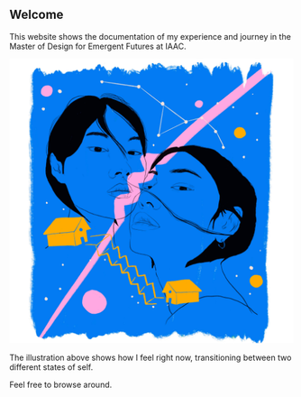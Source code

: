 ## Welcome

This website shows the documentation of my experience and journey in the Master of Design for Emergent Futures at IAAC.

![](../images/lug.jpg)

The illustration above shows how I feel right now, transitioning between two different states of self.

Feel free to browse around.

